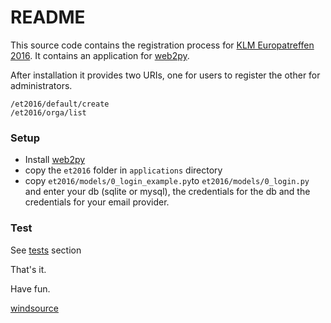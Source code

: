 # README #

This source code contains the registration process for [KLM Europatreffen 2016](http://www.europatreffen2016.eu). It contains an application for [web2py](http://www.web2py.com/).

After installation it provides two URIs, one for users to register the other for administrators.

```
/et2016/default/create
/et2016/orga/list
```

### Setup ###

* Install [web2py](http://www.web2py.com/)
* copy the `et2016` folder in `applications` directory
* copy `et2016/models/0_login_example.py`to `et2016/models/0_login.py` and enter your db (sqlite or mysql), the credentials for the db and the credentials for your email provider.

### Test ###

See [tests](tests/) section


That's it.

Have fun.

[windsource](https://github.com/windsource)
